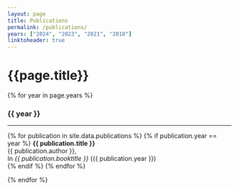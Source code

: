 ```yaml
---
layout: page
title: Publications
permalink: /publications/
years: ["2024", "2023", "2021", "2018"]
linktoheader: true
---
```


# {{page.title}}

{% for year in page.years %}

<h3>{{ year }}</h3>
<hr>

{% for publication in site.data.publications %}
{% if publication.year == year %}
<span>
    <strong> {{ publication.title }}</strong><br>
    {{ publication.author }},<br> 
    In <i>{{ publication.booktitle }}</i>  ({{ publication.year }})<br> 
</span>
{% endif %}
{% endfor %}

{% endfor %}
